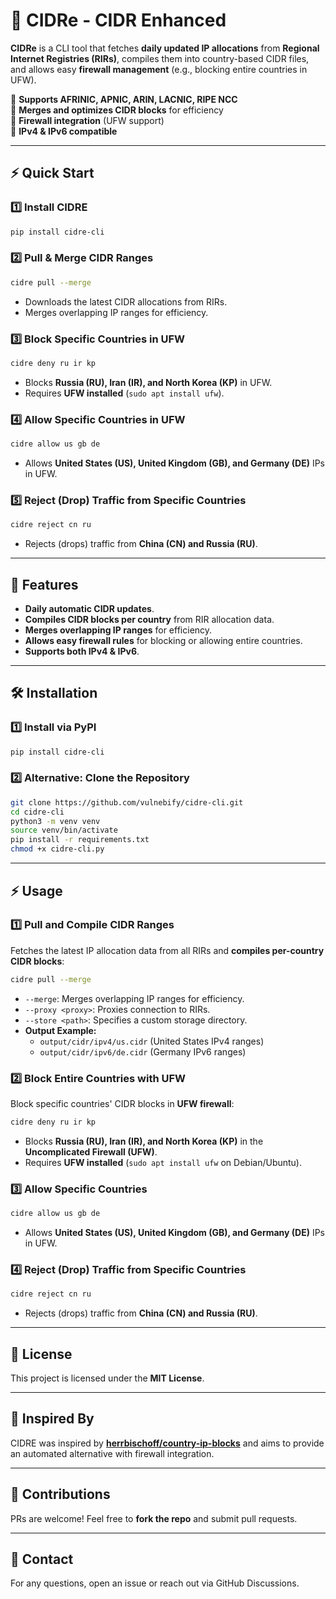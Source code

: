 # 📡 CIDRe - CIDR Enhanced

**CIDRe** is a CLI tool that fetches **daily updated IP allocations** from **Regional Internet Registries (RIRs)**, compiles them into country-based CIDR files, and allows easy **firewall management** (e.g., blocking entire countries in UFW).

🔹 **Supports AFRINIC, APNIC, ARIN, LACNIC, RIPE NCC**  
🔹 **Merges and optimizes CIDR blocks** for efficiency  
🔹 **Firewall integration** (UFW support)  
🔹 **IPv4 & IPv6 compatible**  

---

## ⚡ Quick Start

### **1️⃣ Install CIDRE**

```bash
pip install cidre-cli
```

### **2️⃣ Pull & Merge CIDR Ranges**

```bash
cidre pull --merge
```

- Downloads the latest CIDR allocations from RIRs.
- Merges overlapping IP ranges for efficiency.

### **3️⃣ Block Specific Countries in UFW**

```bash
cidre deny ru ir kp
```

- Blocks **Russia (RU), Iran (IR), and North Korea (KP)** in UFW.
- Requires **UFW installed** (`sudo apt install ufw`).

### **4️⃣ Allow Specific Countries in UFW**

```bash
cidre allow us gb de
```

- Allows **United States (US), United Kingdom (GB), and Germany (DE)** IPs in UFW.

### **5️⃣ Reject (Drop) Traffic from Specific Countries**

```bash
cidre reject cn ru
```

- Rejects (drops) traffic from **China (CN) and Russia (RU)**.

---

## 🚀 Features

- **Daily automatic CIDR updates**.
- **Compiles CIDR blocks per country** from RIR allocation data.
- **Merges overlapping IP ranges** for efficiency.
- **Allows easy firewall rules** for blocking or allowing entire countries.
- **Supports both IPv4 & IPv6**.

---

## 🛠️ Installation

### **1️⃣ Install via PyPI**

```bash
pip install cidre-cli
```

### **2️⃣ Alternative: Clone the Repository**

```bash
git clone https://github.com/vulnebify/cidre-cli.git
cd cidre-cli
python3 -m venv venv
source venv/bin/activate
pip install -r requirements.txt
chmod +x cidre-cli.py
```

---

## ⚡ Usage

### **1️⃣ Pull and Compile CIDR Ranges**

Fetches the latest IP allocation data from all RIRs and **compiles per-country CIDR blocks**:

```bash
cidre pull --merge
```

- `--merge`: Merges overlapping IP ranges for efficiency.
- `--proxy <proxy>`: Proxies connection to RIRs.
- `--store <path>`: Specifies a custom storage directory.
- **Output Example:**
  - `output/cidr/ipv4/us.cidr` (United States IPv4 ranges)
  - `output/cidr/ipv6/de.cidr` (Germany IPv6 ranges)

### **2️⃣ Block Entire Countries with UFW**

Block specific countries' CIDR blocks in **UFW firewall**:

```bash
cidre deny ru ir kp
```

- Blocks **Russia (RU), Iran (IR), and North Korea (KP)** in the **Uncomplicated Firewall (UFW)**.
- Requires **UFW installed** (`sudo apt install ufw` on Debian/Ubuntu).

### **3️⃣ Allow Specific Countries**

```bash
cidre allow us gb de
```

- Allows **United States (US), United Kingdom (GB), and Germany (DE)** IPs in UFW.

### **4️⃣ Reject (Drop) Traffic from Specific Countries**

```bash
cidre reject cn ru
```

- Rejects (drops) traffic from **China (CN) and Russia (RU)**.

---

## 📄 License

This project is licensed under the **MIT License**.

---

## 🙌 Inspired By

CIDRE was inspired by **[herrbischoff/country-ip-blocks](https://github.com/herrbischoff/country-ip-blocks)** and aims to provide an automated alternative with firewall integration.

---

## 🤝 Contributions

PRs are welcome! Feel free to **fork the repo** and submit pull requests.

---

## 📧 Contact

For any questions, open an issue or reach out via GitHub Discussions.

